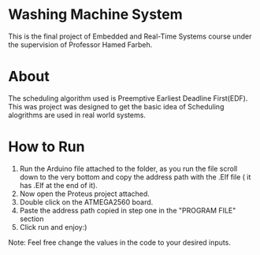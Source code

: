 # Washing Machine System

This is the final project of Embedded and Real-Time Systems course under the supervision of Professor Hamed Farbeh.


# About
The scheduling algorithm used is  Preemptive Earliest Deadline First(EDF). This was project was designed to get the basic idea of Scheduling alogrithms are used in real world systems.



# How to Run

1. Run the Arduino file attached to the folder, as you run the file scroll down to the very bottom and copy the address path with the .Elf file ( it has .Elf at the end of it).
2.  Now open the Proteus project attached.
3.  Double click on the ATMEGA2560 board.
4.  Paste the address path copied in step one in the "PROGRAM FILE" section
5.  Click run and enjoy:)

Note: Feel free change the values in the code to your desired inputs.
